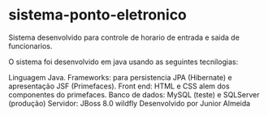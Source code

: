 # sistema-ponto-eletronico

Sistema desenvolvido para controle de horario de entrada e saida de funcionarios.

O sistema foi desenvolvido em java usando as seguintes tecnilogias:

Linguagem Java.
Frameworks: para persistencia JPA (Hibernate) e apresentação JSF (Primefaces).
Front end: HTML e CSS alem dos componentes do primefaces.
Banco de dados: MySQL (teste) e SQLServer (produção)
Servidor: JBoss 8.0 wildfly
Desenvolvido por Junior Almeida
